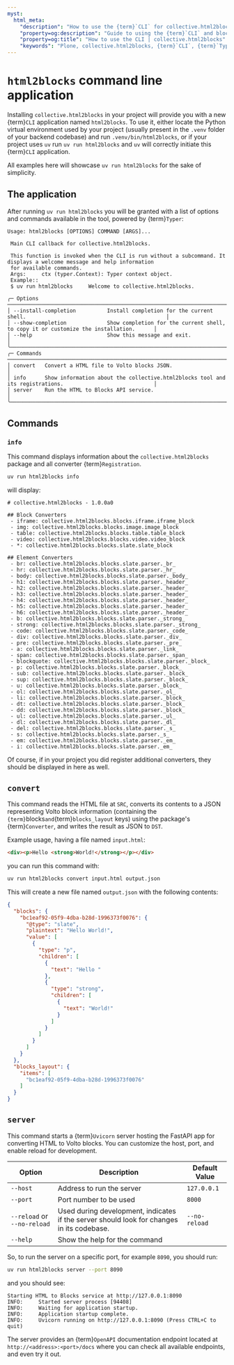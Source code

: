 ```yaml
---
myst:
  html_meta:
    "description": "How to use the {term}`CLI` for collective.html2blocks, including commands, options, and server endpoints."
    "property=og:description": "Guide to using the {term}`CLI` and block converters in collective.html2blocks."
    "property=og:title": "How to use the CLI | collective.html2blocks"
    "keywords": "Plone, collective.html2blocks, {term}`CLI`, {term}`Typer`, {term}`Uvicorn`, {term}`OpenAPI`, block converter, Volto, migration, guide"
---
```


# `html2blocks` command line application

Installing `collective.html2blocks` in your project will provide you with a new {term}`CLI` application named `html2blocks`.
To use it, either locate the Python virtual environment used by your project (usually present in the `.venv` folder of your backend codebase) and run `.venv/bin/html2blocks`, or if your project uses `uv` run `uv run html2blocks` and `uv` will correctly initiate this {term}`CLI` application.

All examples here will showcase `uv run html2blocks` for the sake of simplicity.

## The application

After running `uv run html2blocks` you will be granted with a list of options and commands available in the tool, powered by {term}`Typer`:

```text
Usage: html2blocks [OPTIONS] COMMAND [ARGS]...

 Main CLI callback for collective.html2blocks.

 This function is invoked when the CLI is run without a subcommand. It displays a welcome message and help information
 for available commands.
 Args:     ctx (typer.Context): Typer context object.
 Example::
 $ uv run html2blocks     Welcome to collective.html2blocks.

╭─ Options ───────────────────────────────────────────────────────────────────────────────────────────────────────────╮
│ --install-completion          Install completion for the current shell.                                             │
│ --show-completion             Show completion for the current shell, to copy it or customize the installation.      │
│ --help                        Show this message and exit.                                                           │
╰─────────────────────────────────────────────────────────────────────────────────────────────────────────────────────╯
╭─ Commands ──────────────────────────────────────────────────────────────────────────────────────────────────────────╮
│ convert   Convert a HTML file to Volto blocks JSON.                                                                 │
│ info      Show information about the collective.html2blocks tool and its registrations.                             │
│ server    Run the HTML to Blocks API service.                                                                       │
╰─────────────────────────────────────────────────────────────────────────────────────────────────────────────────────╯
```

## Commands

### `info`

This command displays information about the `collective.html2blocks` package and all converter {term}`Registration`.

```bash
uv run html2blocks info
```
will display:

```text
# collective.html2blocks - 1.0.0a0

## Block Converters
 - iframe: collective.html2blocks.blocks.iframe.iframe_block
 - img: collective.html2blocks.blocks.image.image_block
 - table: collective.html2blocks.blocks.table.table_block
 - video: collective.html2blocks.blocks.video.video_block
 - *: collective.html2blocks.blocks.slate.slate_block

## Element Converters
 - br: collective.html2blocks.blocks.slate.parser._br_
 - hr: collective.html2blocks.blocks.slate.parser._hr_
 - body: collective.html2blocks.blocks.slate.parser._body_
 - h1: collective.html2blocks.blocks.slate.parser._header_
 - h2: collective.html2blocks.blocks.slate.parser._header_
 - h3: collective.html2blocks.blocks.slate.parser._header_
 - h4: collective.html2blocks.blocks.slate.parser._header_
 - h5: collective.html2blocks.blocks.slate.parser._header_
 - h6: collective.html2blocks.blocks.slate.parser._header_
 - b: collective.html2blocks.blocks.slate.parser._strong_
 - strong: collective.html2blocks.blocks.slate.parser._strong_
 - code: collective.html2blocks.blocks.slate.parser._code_
 - div: collective.html2blocks.blocks.slate.parser._div_
 - pre: collective.html2blocks.blocks.slate.parser._pre_
 - a: collective.html2blocks.blocks.slate.parser._link_
 - span: collective.html2blocks.blocks.slate.parser._span_
 - blockquote: collective.html2blocks.blocks.slate.parser._block_
 - p: collective.html2blocks.blocks.slate.parser._block_
 - sub: collective.html2blocks.blocks.slate.parser._block_
 - sup: collective.html2blocks.blocks.slate.parser._block_
 - u: collective.html2blocks.blocks.slate.parser._block_
 - ol: collective.html2blocks.blocks.slate.parser._ol_
 - li: collective.html2blocks.blocks.slate.parser._block_
 - dt: collective.html2blocks.blocks.slate.parser._block_
 - dd: collective.html2blocks.blocks.slate.parser._block_
 - ul: collective.html2blocks.blocks.slate.parser._ul_
 - dl: collective.html2blocks.blocks.slate.parser._dl_
 - del: collective.html2blocks.blocks.slate.parser._s_
 - s: collective.html2blocks.blocks.slate.parser._s_
 - em: collective.html2blocks.blocks.slate.parser._em_
 - i: collective.html2blocks.blocks.slate.parser._em_
```
Of course, if in your project you did register additional converters, they should be displayed in here as well.

## `convert`
This command reads the HTML file at `SRC`, converts its contents to a JSON representing Volto block information (containing the `{term}`blocks` and `{term}`blocks_layout` keys) using the package's {term}`Converter`, and writes the result as JSON to `DST`.

Example usage, having a file named `input.html`:

```html
<div><p>Hello <strong>World!</strong></p></div>
```
you can run this command with:
```bash
uv run html2blocks convert input.html output.json
```

This will create a new file named `output.json` with the following contents:
```json
{
  "blocks": {
    "bc1eaf92-05f9-4dba-b28d-1996373f0076": {
      "@type": "slate",
      "plaintext": "Hello World!",
      "value": [
        {
          "type": "p",
          "children": [
            {
              "text": "Hello "
            },
            {
              "type": "strong",
              "children": [
                {
                  "text": "World!"
                }
              ]
            }
          ]
        }
      ]
    }
  },
  "blocks_layout": {
    "items": [
      "bc1eaf92-05f9-4dba-b28d-1996373f0076"
    ]
  }
}
```

## `server`

This command starts a {term}`Uvicorn` server hosting the FastAPI app for converting HTML to Volto blocks. You can customize the host, port, and enable reload for development.

| Option | Description | Default Value |
| --- | --- | --- |
| `--host` | Address to run the server | `127.0.0.1` |
| `--port` | Port number to be used | `8000` |
| `--reload` or `--no-reload` | Used during development, indicates if the server should look for changes in its codebase.  | `--no-reload` |
| `--help` | Show the help for the command | |

So, to run the server on a specific port, for example `8090`, you should run:

```bash
uv run html2blocks server --port 8090
```

and you should see:

```text
Starting HTML to Blocks service at http://127.0.0.1:8090
INFO:     Started server process [94408]
INFO:     Waiting for application startup.
INFO:     Application startup complete.
INFO:     Uvicorn running on http://127.0.0.1:8090 (Press CTRL+C to quit)
```

The server provides an {term}`OpenAPI` documentation endpoint located at `http://<address>:<port>/docs` where you can check all available endpoints, and even try it out.
